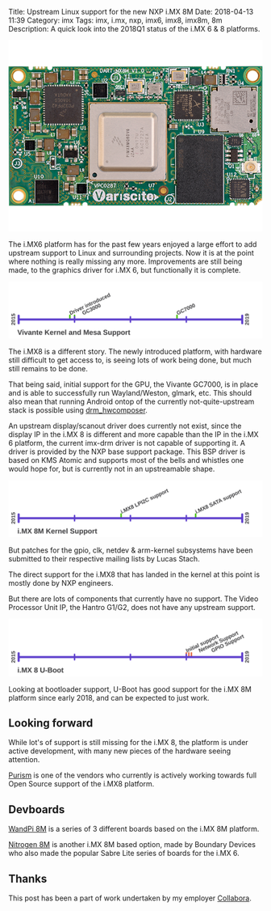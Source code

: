 Title: Upstream Linux support for the new NXP i.MX 8M
Date: 2018-04-13 11:39
Category: imx
Tags: imx, i.mx, nxp, imx6, imx8, imx8m, 8m
Description: A quick look into the 2018Q1 status of the i.MX 6 & 8 platforms.

[![Dart iMX 8M](/images/2018-04-13_dart_imx8m.png)
](/images/2018-04-13_dart_imx8m.png)

The i.MX6 platform has for the past few years enjoyed a large effort to add
upstream support to Linux and surrounding projects. Now it is at the point
where nothing is really missing any more. Improvements are still being made,
to the graphics driver for i.MX 6, but functionally it is complete.

[![Etnaviv driver development timeline](/images/2018-04-13_timeline_vivante_kernel_and_mesa.svg)
](/images/2018-04-13_timeline_vivante_kernel_and_mesa.svg)

The i.MX8 is a different story. The newly introduced platform, with hardware still difficult to get access to, is seeing lots of work being done, but much
still remains to be done.

That being said, initial support for the GPU, the Vivante GC7000, is in place
and is able to successfully run Wayland/Weston, glmark, etc.
This should also mean that running Android ontop of the currently not-quite-upstream stack is possible using [drm_hwcomposer](https://gitlab.freedesktop.org/drm-hwcomposer/drm-hwcomposer).

An upstream display/scanout driver does currently not exist, since the display IP in the i.MX 8 is different and more capable than the IP in the i.MX 6 platform, the current imx-drm driver is not capable of supporting it.
A driver is provided by the NXP base support package.
This BSP driver is based on KMS Atomic and supports most of the bells and whistles one would hope for, but is currently not in an upstreamable shape.

[![i.MX8 Kernel Support](/images/2018-04-13_timeline_imx8qm_kernel.svg)
](/images/2018-04-13_timeline_imx8qm_kernel.svg)

But patches for the gpio, clk, netdev & arm-kernel subsystems have been submitted to their respective mailing lists by Lucas Stach.

The direct support for the i.MX8 that has landed in the kernel at this point is mostly done by NXP engineers.

But there are lots of components that currently have no support. The Video Processor Unit IP, the Hantro G1/G2, does not have any upstream support.

[![i.MX8 U-Boot Support](/images/2018-04-13_timeline_imx8qm_i.mx_8_u-boot.svg)
](/images/2018-04-13_timeline_imx8qm_i.mx_8_u-boot.svg)

Looking at bootloader support, U-Boot has good support for the i.MX 8M platform
since early 2018, and can be expected to just work.


## Looking forward
While lot's of support is still missing for the i.MX 8, the platform
is under active development, with many new pieces of the hardware seeing attention.

[Purism](https://puri.sm/) is one of the vendors who currently is actively
working towards full Open Source support of the i.MX8 platform.


## Devboards
[WandPi 8M](https://www.wandboard.org/products/wandpi-8m/) is a series of 3 different boards based on the i.MX 8M platform.

[Nitrogen 8M](https://boundarydevices.com/product/nitrogen8m-imx8/) is another i.MX 8M based option, made by Boundary Devices who also made the popular Sabre Lite series of boards for the i.MX 6.


## Thanks
This post has been a part of work undertaken by my employer [Collabora](http://www.collabora.com).
